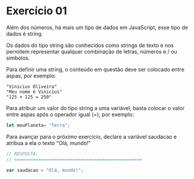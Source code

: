 

# Exercício 01


Além dos números, há mais um tipo de dados em JavaScript, esse tipo de dados é string.

Os dados do tipo string são conhecidos como strings de texto e nos permitem representar 
qualquer combinação de letras, números e / ou símbolos.

Para definir uma string, o conteúdo em questão deve ser colocado entre aspas, por exemplo:

    "Vinicius Oliveira"
    "Meu nome é Vinicius"
    "125 + 125 = 250"

Para atribuir um valor do tipo string a uma variável, basta colocar o valor entre aspas após o operador igual (=), 
por exemplo:

```javascript
let meuPlaneta= "Terra";
```

Para avançar para o próximo exercício, declare a variável saudacao e atribua a ela o texto "Olá, mundo!"

```javascript
// RESPOSTA:
// ================================================

var saudacao = "Olá, mundo!";

```

